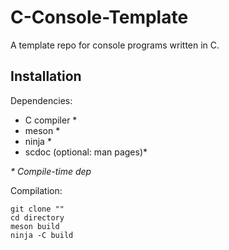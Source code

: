 # C-Console-Template
A template repo for console programs written in C.

## Installation

Dependencies:
* C compiler \*
* meson \*
* ninja \*
* scdoc (optional: man pages)\*

_\* Compile-time dep_

Compilation:
```
git clone ""
cd directory
meson build
ninja -C build
```